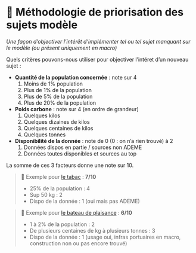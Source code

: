 # 🎨 Méthodologie de priorisation des sujets modèle

*Une façon d’objectiver l’intérêt d’implémenter tel ou tel sujet manquant sur le modèle (ou présent uniquement en macro)*

Quels critères pouvons-nous utiliser pour objectiver l’intéret d’un nouveau sujet :

- **Quantité de la population concernée** : note sur 4
    1. Moins de 1% population
    2. Plus de 1% de la population
    3. Plus de 5% de la population
    4. Plus de 20% de la population
- **Poids carbone** : note sur 4 (en ordre de grandeur)
    1. Quelques kilos
    2. Quelques dizaines de kilos
    3. Quelques centaines de kilos
    4. Quelques tonnes
- **Disponibilité de la donnée** : note de 0 (0 : on n’a rien trouvé) à 2
    1. Données dispos en partie / sources non ADEME
    2. Données toutes disponibles et sources au top

La somme de ces 3 facteurs donne une note sur 10.

> 🚬 Exemple pour [le tabac](https://github.com/incubateur-ademe/nosgestesclimat/issues/135) : **7/10**
> 
> - 25% de la population : 4
> - Sup 50 kg : 2
> - Dispo de la donnée : 1 (oui mais pas ADEME)

> 🚤 Exemple pour [le bateau de plaisance](https://github.com/incubateur-ademe/nosgestesclimat/issues/1981) : **6/10**
>
> - 1 à 2% de la population : 2
> - De plusieurs centaines de kg à plusieurs tonnes : 3
> - Dispo de la donnée : 1 (usage oui, infras portuaires en macro, construction non ou pas encore trouvé)
